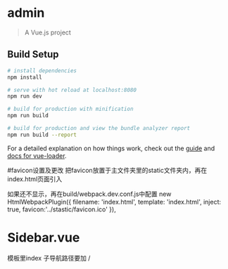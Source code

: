 # admin

> A Vue.js project

## Build Setup

``` bash
# install dependencies
npm install

# serve with hot reload at localhost:8080
npm run dev

# build for production with minification
npm run build

# build for production and view the bundle analyzer report
npm run build --report
```

For a detailed explanation on how things work, check out the [guide](http://vuejs-templates.github.io/webpack/) and [docs for vue-loader](http://vuejs.github.io/vue-loader).

#favicon设置及更改
  把favicon放置于主文件夹里的static文件夹内，再在index.html页面引入
  <link rel="shortcut icon" type="image/x-icon" href="static/favicon.ico">
  如果还不显示，再在build/webpack.dev.conf.js中配置
  new HtmlWebpackPlugin({
    filename: 'index.html',
    template: 'index.html',
    inject: true,
    favicon:'../stastic/favicon.ico'
  }),



# Sidebar.vue
模板里index 子导航路径要加 /

